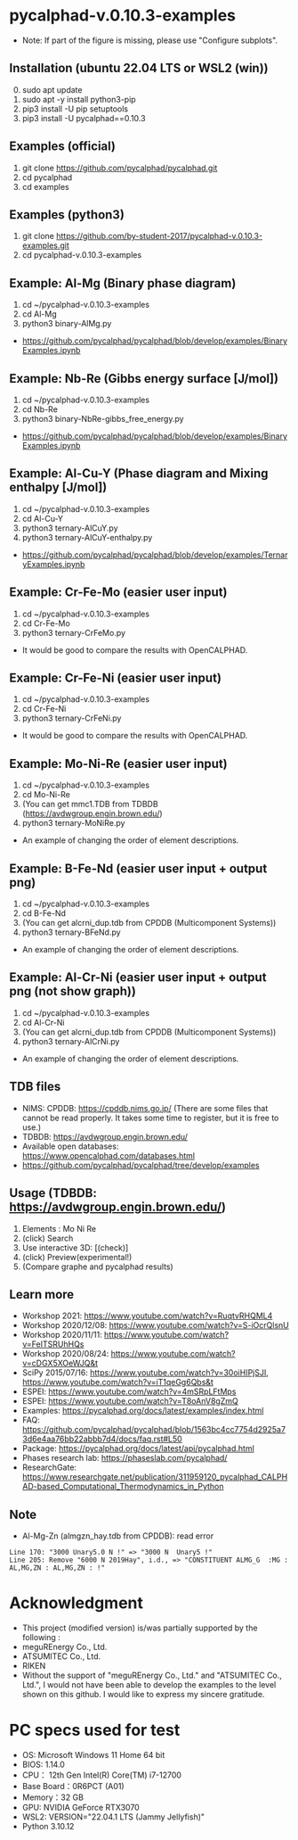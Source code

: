 # pycalphad-v.0.10.3-examples
- Note: If part of the figure is missing, please use "Configure subplots".


## Installation (ubuntu 22.04 LTS or WSL2 (win))
0. sudo apt update
1. sudo apt -y install python3-pip
2. pip3 install -U pip setuptools
3. pip3 install -U pycalphad==0.10.3


## Examples (official)
1. git clone https://github.com/pycalphad/pycalphad.git
2. cd pycalphad
3. cd examples


## Examples (python3)
1. git clone https://github.com/by-student-2017/pycalphad-v.0.10.3-examples.git
2. cd pycalphad-v.0.10.3-examples


## Example: Al-Mg (Binary phase diagram)
1. cd ~/pycalphad-v.0.10.3-examples
2. cd Al-Mg
3. python3 binary-AlMg.py
- https://github.com/pycalphad/pycalphad/blob/develop/examples/BinaryExamples.ipynb


## Example: Nb-Re (Gibbs energy surface [J/mol])
1. cd ~/pycalphad-v.0.10.3-examples
2. cd Nb-Re
3. python3 binary-NbRe-gibbs_free_energy.py
- https://github.com/pycalphad/pycalphad/blob/develop/examples/BinaryExamples.ipynb


## Example: Al-Cu-Y (Phase diagram and Mixing enthalpy [J/mol])
1. cd ~/pycalphad-v.0.10.3-examples
2. cd Al-Cu-Y
3. python3 ternary-AlCuY.py
4. python3 ternary-AlCuY-enthalpy.py
- https://github.com/pycalphad/pycalphad/blob/develop/examples/TernaryExamples.ipynb


## Example: Cr-Fe-Mo (easier user input)
1. cd ~/pycalphad-v.0.10.3-examples
2. cd Cr-Fe-Mo
3. python3 ternary-CrFeMo.py
- It would be good to compare the results with OpenCALPHAD.


## Example: Cr-Fe-Ni (easier user input)
1. cd ~/pycalphad-v.0.10.3-examples
2. cd Cr-Fe-Ni
3. python3 ternary-CrFeNi.py
- It would be good to compare the results with OpenCALPHAD.


## Example: Mo-Ni-Re (easier user input)
1. cd ~/pycalphad-v.0.10.3-examples
2. cd Mo-Ni-Re
3. (You can get mmc1.TDB from TDBDB (https://avdwgroup.engin.brown.edu/)
4. python3 ternary-MoNiRe.py
- An example of changing the order of element descriptions.


## Example: B-Fe-Nd (easier user input + output png)
1. cd ~/pycalphad-v.0.10.3-examples
2. cd B-Fe-Nd
3. (You can get alcrni_dup.tdb from CPDDB (Multicomponent Systems))
4. python3 ternary-BFeNd.py
- An example of changing the order of element descriptions.


## Example: Al-Cr-Ni (easier user input + output png (not show graph))
1. cd ~/pycalphad-v.0.10.3-examples
2. cd Al-Cr-Ni
3. (You can get alcrni_dup.tdb from CPDDB (Multicomponent Systems))
4. python3 ternary-AlCrNi.py
- An example of changing the order of element descriptions.


## TDB files
- NIMS: CPDDB: https://cpddb.nims.go.jp/ (There are some files that cannot be read properly. It takes some time to register, but it is free to use.)
- TDBDB: https://avdwgroup.engin.brown.edu/ 
- Available open databases: https://www.opencalphad.com/databases.html
-   https://github.com/pycalphad/pycalphad/tree/develop/examples


## Usage (TDBDB: https://avdwgroup.engin.brown.edu/)
1. Elements : Mo Ni Re
2. (click) Search
3. Use interactive 3D: [(check)]
4. (click) Preview(experimental!)
5. (Compare graphe and pycalphad results)


## Learn more
- Workshop 2021: https://www.youtube.com/watch?v=RuqtvRHQML4
- Workshop 2020/12/08: https://www.youtube.com/watch?v=S-iOcrQlsnU
- Workshop 2020/11/11: https://www.youtube.com/watch?v=FeITSRUhHQs
- Workshop 2020/08/24: https://www.youtube.com/watch?v=cDGX5XOeWJQ&t
- SciPy 2015/07/16: https://www.youtube.com/watch?v=30oiHIPjSJI, https://www.youtube.com/watch?v=iT1qeGg6Qbs&t
- ESPEI: https://www.youtube.com/watch?v=4mSRpLFtMps
- ESPEI: https://www.youtube.com/watch?v=T8oAnV8gZmQ
- Examples: https://pycalphad.org/docs/latest/examples/index.html
- FAQ: https://github.com/pycalphad/pycalphad/blob/1563bc4cc7754d2925a73d6e4aa76bb22abbb7d4/docs/faq.rst#L50
- Package: https://pycalphad.org/docs/latest/api/pycalphad.html
- Phases research lab: https://phaseslab.com/pycalphad/
- ResearchGate: https://www.researchgate.net/publication/311959120_pycalphad_CALPHAD-based_Computational_Thermodynamics_in_Python


## Note
- Al-Mg-Zn (almgzn_hay.tdb from CPDDB): read error
```
Line 170: "3000 Unary5.0 N !" => "3000 N  Unary5 !"
Line 205: Remove "6000 N 2019Hay", i.d., => "CONSTITUENT ALMG_G  :MG : AL,MG,ZN : AL,MG,ZN : !"
```


Acknowledgment
=======
- This project (modified version) is/was partially supported by the following :
- meguREnergy Co., Ltd.
- ATSUMITEC Co., Ltd.
- RIKEN
- Without the support of "meguREnergy Co., Ltd." and "ATSUMITEC Co., Ltd.", I would not have been able to develop the examples to the level shown on this github. I would like to express my sincere gratitude. 


PC specs used for test
=======
+ OS: Microsoft Windows 11 Home 64 bit
+ BIOS: 1.14.0
+ CPU： 12th Gen Intel(R) Core(TM) i7-12700
+ Base Board：0R6PCT (A01)
+ Memory：32 GB
+ GPU: NVIDIA GeForce RTX3070
+ WSL2: VERSION="22.04.1 LTS (Jammy Jellyfish)"
+ Python 3.10.12
